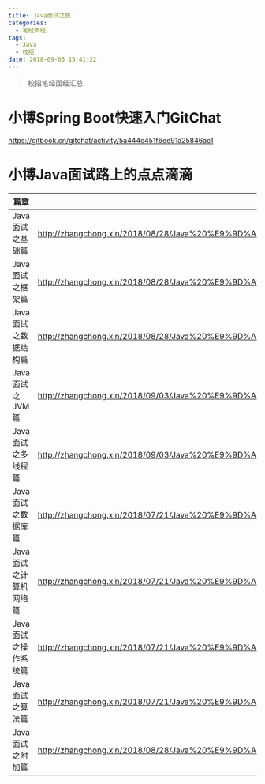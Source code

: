 ```yaml
---
title: Java面试之旅
categories: 
  - 笔经面经
tags:
  - Java
  - 校招
date: 2018-09-03 15:41:22
---
```


> 校招笔经面经汇总

<!-- more -->

# 小博Spring Boot快速入门GitChat
https://gitbook.cn/gitchat/activity/5a444c451f6ee91a25846ac1

# 小博Java面试路上的点点滴滴
篇章                | 小博博客地址
------------------- | ---------------------------------------------------------
Java 面试之基础篇      | http://zhangchong.xin/2018/08/28/Java%20%E9%9D%A2%E8%AF%95%E4%B9%8B%E8%AF%AD%E8%A8%80%E5%9F%BA%E7%A1%80/ 
Java 面试之框架篇      | http://zhangchong.xin/2018/08/28/Java%20%E9%9D%A2%E8%AF%95%E4%B9%8B%E6%8A%80%E6%9C%AF%E6%A1%86%E6%9E%B6/ 
Java 面试之数据结构篇   | http://zhangchong.xin/2018/08/28/Java%20%E9%9D%A2%E8%AF%95%E4%B9%8B%E6%95%B0%E6%8D%AE%E7%BB%93%E6%9E%84/ 
Java 面试之JVM篇       | http://zhangchong.xin/2018/09/03/Java%20%E9%9D%A2%E8%AF%95%E4%B9%8B%20JVM/ 
Java 面试之多线程篇     | http://zhangchong.xin/2018/09/03/Java%20%E9%9D%A2%E8%AF%95%E4%B9%8B%E7%BA%BF%E7%A8%8B%E4%B8%8E%E9%94%81/ 
Java 面试之数据库篇     | http://zhangchong.xin/2018/07/21/Java%20%E9%9D%A2%E8%AF%95%E4%B9%8B%E6%95%B0%E6%8D%AE%E5%BA%93/ 
Java 面试之计算机网络篇  | http://zhangchong.xin/2018/07/21/Java%20%E9%9D%A2%E8%AF%95%E4%B9%8B%E8%AE%A1%E7%AE%97%E6%9C%BA%E7%BD%91%E7%BB%9C/ 
Java 面试之操作系统篇    | http://zhangchong.xin/2018/07/21/Java%20%E9%9D%A2%E8%AF%95%E4%B9%8B%E6%93%8D%E4%BD%9C%E7%B3%BB%E7%BB%9F/ 
Java 面试之算法篇       | http://zhangchong.xin/2018/07/21/Java%20%E9%9D%A2%E8%AF%95%E4%B9%8B%E7%AE%97%E6%B3%95/ 
Java 面试之附加篇       | http://zhangchong.xin/2018/08/28/Java%20%E9%9D%A2%E8%AF%95%E4%B9%8B%E7%BB%93%E6%9D%9F%E9%97%AE%E7%AD%94/ 

